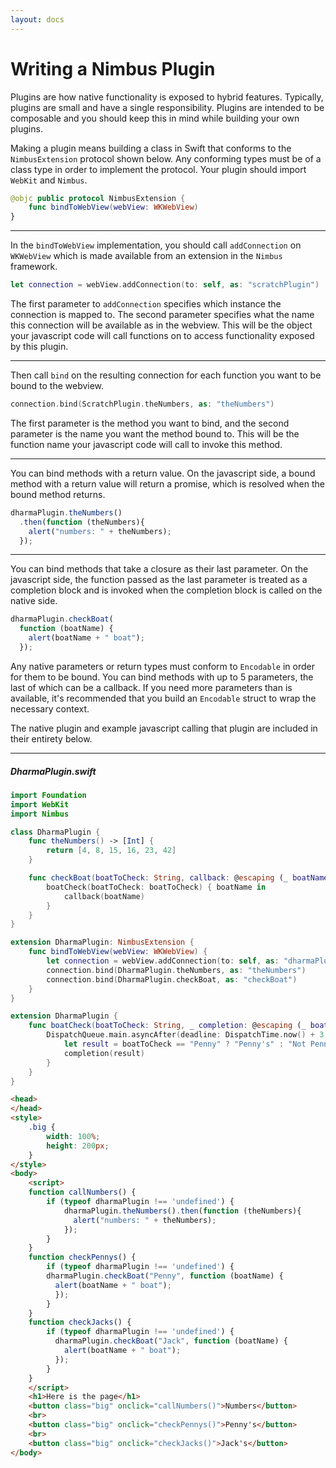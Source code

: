 ```yaml
---
layout: docs
---
```

# Writing a Nimbus Plugin

Plugins are how native functionality is exposed to hybrid features. Typically, plugins are small and have a single responsibility. Plugins are intended to be composable and you should keep this in mind while building your own plugins.

Making a plugin means building a class in Swift that conforms to the `NimbusExtension` protocol shown below. Any conforming types must be of a class type in order to implement the protocol. Your plugin should import `WebKit` and `Nimbus`.

```swift
@objc public protocol NimbusExtension {
    func bindToWebView(webView: WKWebView)
}
```
_____
In the `bindToWebView` implementation, you should call `addConnection` on `WKWebView` which is made available from an extension in the `Nimbus` framework.

```swift
let connection = webView.addConnection(to: self, as: "scratchPlugin")
```

The first parameter to `addConnection` specifies which instance the connection is mapped to. The second parameter specifies what the name this connection will be available as in the webview. This will be the object your javascript code will call functions on to access functionality exposed by this plugin.
_____
Then call `bind` on the resulting connection for each function you want to be bound to the webview.

```swift
connection.bind(ScratchPlugin.theNumbers, as: "theNumbers")
```

The first parameter is the method you want to bind, and the second parameter is the name you want the method bound to. This will be the function name your javascript code will call to invoke this method.
_____
You can bind methods with a return value. On the javascript side, a bound method with a return value will return a promise, which is resolved when the bound method returns.

```javascript
dharmaPlugin.theNumbers()
  .then(function (theNumbers){
    alert("numbers: " + theNumbers);
  });
```
_____
You can bind methods that take a closure as their last parameter. On the javascript side, the function passed as the last parameter is treated as a completion block and is invoked when the completion block is called on the native side.

```javascript
dharmaPlugin.checkBoat(
  function (boatName) {
    alert(boatName + " boat");
  });
```

Any native parameters or return types must conform to `Encodable` in order for them to be bound. You can bind methods with up to 5 parameters, the last of which can be a callback. If you need more parameters than is available, it's recommended that you build an `Encodable` struct to wrap the necessary context.

The native plugin and example javascript calling that plugin are included in their entirety below.
_____

##### DharmaPlugin.swift
```swift
import Foundation
import WebKit
import Nimbus

class DharmaPlugin {
    func theNumbers() -> [Int] {
        return [4, 8, 15, 16, 23, 42]
    }

    func checkBoat(boatToCheck: String, callback: @escaping (_ boatName: String) -> Void) {
        boatCheck(boatToCheck: boatToCheck) { boatName in
            callback(boatName)
        }
    }
}

extension DharmaPlugin: NimbusExtension {
    func bindToWebView(webView: WKWebView) {
        let connection = webView.addConnection(to: self, as: "dharmaPlugin")
        connection.bind(DharmaPlugin.theNumbers, as: "theNumbers")
        connection.bind(DharmaPlugin.checkBoat, as: "checkBoat")
    }
}

extension DharmaPlugin {
    func boatCheck(boatToCheck: String, _ completion: @escaping (_ boatName: String) -> Void) {
        DispatchQueue.main.asyncAfter(deadline: DispatchTime.now() + 3.0) {
            let result = boatToCheck == "Penny" ? "Penny's" : "Not Penny's"
            completion(result)
        }
    }
}
```

```html
<head>
</head>
<style>
    .big {
        width: 100%;
        height: 200px;
    }
</style>
<body>
    <script>
    function callNumbers() {
        if (typeof dharmaPlugin !== 'undefined') {
            dharmaPlugin.theNumbers().then(function (theNumbers){
              alert("numbers: " + theNumbers);
            });
        }
    }
    function checkPennys() {
        if (typeof dharmaPlugin !== 'undefined') {
        dharmaPlugin.checkBoat("Penny", function (boatName) {
          alert(boatName + " boat");
          });
        }
    }
    function checkJacks() {
        if (typeof dharmaPlugin !== 'undefined') {
          dharmaPlugin.checkBoat("Jack", function (boatName) {
            alert(boatName + " boat");
          });
        }
    }
    </script>
    <h1>Here is the page</h1>
    <button class="big" onclick="callNumbers()">Numbers</button>
    <br>
    <button class="big" onclick="checkPennys()">Penny's</button>
    <br>
    <button class="big" onclick="checkJacks()">Jack's</button>
</body>
```

